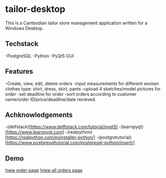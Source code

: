 # tailor-desktop
This is a Cambodian tailor store management application written for a Windows Desktop. 

## Techstack
  -PostgreSQL
  -Python 
  -PyQt5 GUI
  
## Features
  -Create, view, edit, delete orders
  -input measurements for different women clothes type: shirt, dress, skirt, pants
  -upload 4 sketches/model pictures for order
  -set deadline for order
  -sort orders according to customer name/order ID/price/deadline/date recieved. 
  
  
## Achknowledgements
  -(delfstack)[https://www.delftstack.com/tutorial/pyqt5]
  -(learnpyqt)[https://www.learnpyqt.com]
  -(realpython)[https://realpython.com/pyinstaller-python/]
  -(postgretutorial)[https://www.postgresqltutorial.com/postgresql-python/insert/]
  
## Demo

[!new order page]()
[!view all orders page]()
  

